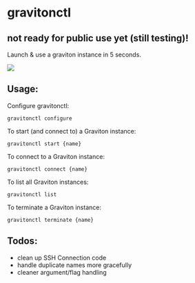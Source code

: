 # gravitonctl

## not ready for public use yet (still testing)!

 Launch & use a graviton instance in 5 seconds.

![](https://github.com/qsre/gravitonctl/blob/master/img/graviton.png?raw=true)

## Usage:
Configure gravitonctl:
```
gravitonctl configure
```

To start (and connect to) a Graviton instance:
```
gravitonctl start {name}
````

To connect to a Graviton instance:
```
gravitonctl connect {name}
```

To list all Graviton instances:
```
gravitonctl list
```

<!--
To stop a Graviton instance
```
gravitonctl stop {name}
``` 
-->

To terminate a Graviton instance:
```
gravitonctl terminate {name}
```

## Todos:
- clean up SSH Connection code
- handle duplicate names more gracefully
- cleaner argument/flag handling
